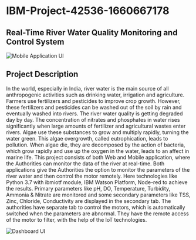 # IBM-Project-42536-1660667178
## Real-Time River Water Quality Monitoring and Control System

![Mobile Application UI](https://user-images.githubusercontent.com/113758618/203773121-8f19cc64-e60d-45e4-9662-f3cc4884b246.jpg)

## Project Description

  In the world, especially in India, river water is the main source of all anthropogenic activities such as drinking water, irrigation and agriculture. Farmers use fertilizers and pesticides to improve crop growth. However, these fertilizers and pesticides can be washed out of the soil by rain and eventually washed into rivers. The river water quality is getting degraded day by day. The concentration of nitrates and phosphates in water rises significantly when large amounts of fertilizer and agricultural wastes enter rivers.
  Algae use these substances to grow and multiply rapidly, turning the water green. This algae overgrowth, called eutrophication, leads to pollution. When algae die, they are decomposed by the action of bacteria, which grow rapidly and use up the oxygen in the water, leads to an affect in marine life.
  This project consists of both Web and Mobile application, where the Authorities can monitor the data of the river at real-time. Both applications give the Authorities the option to monitor the parameters of the river water and then control the motor remotely.
  Here technologies like Python 3.7 with ibmiotf module, IBM Watson Platform, Node-red to achieve the results. Primary parameters like pH, DO, Temperature, Turbidity, Ammonia & Nitrate are monitored and some secondary parameters like TSS, Zinc, Chloride, Conductivity are displayed in the secondary tab.
  The authorities have separate tab to control the motors, which is automatically switched when the parameters are abnormal. They have the remote access of the motor to filter, with the help of the IoT technologies.
  
![Dashboard UI](https://user-images.githubusercontent.com/113758618/203774767-870c7b38-5d74-455d-b53e-f0f9834797ad.png)
